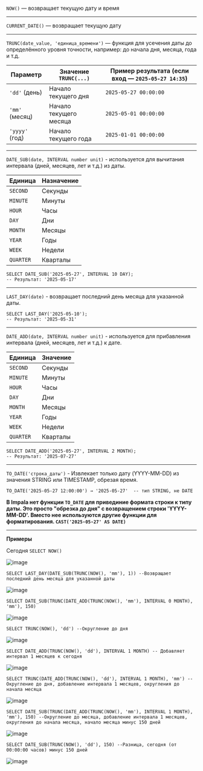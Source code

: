 `NOW()` — возвращает текущую дату и время

------------------------------------------------

`CURRENT_DATE()` — возвращает текущую дату

------------------------------------------------

`TRUNC(date_value, 'единица_времени')` — функция для усечения даты до определённого уровня точности, например: до начала дня, месяца, года и т.д.

| Параметр       | Значение `TRUNC(...)`  | Пример результата (если вход — `2025-05-27 14:35`) |
| -------------- | ---------------------- | -------------------------------------------------- |
| `'dd'` (день)  | Начало текущего дня    | `2025-05-27 00:00:00`                              |
| `'mm'` (месяц) | Начало текущего месяца | `2025-05-01 00:00:00`                              |
| `'yyyy'` (год) | Начало текущего года   | `2025-01-01 00:00:00`                              |

------------------------------------------------

`DATE_SUB(date, INTERVAL number unit)` - используется для вычитания интервала (дней, месяцев, лет и т.д.) из даты.

| Единица   | Назначение |
| --------- | ---------- |
| `SECOND`  | Секунды    |
| `MINUTE`  | Минуты     |
| `HOUR`    | Часы       |
| `DAY`     | Дни        |
| `MONTH`   | Месяцы     |
| `YEAR`    | Годы       |
| `WEEK`    | Недели     |
| `QUARTER` | Кварталы   |

```
SELECT DATE_SUB('2025-05-27', INTERVAL 10 DAY);
-- Результат: '2025-05-17'
```

------------------------------------------------

`LAST_DAY(date)` - возвращает последний день месяца для указанной даты.

```
SELECT LAST_DAY('2025-05-10');
-- Результат: '2025-05-31'
```

------------------------------------------------

`DATE_ADD(date, INTERVAL number unit)` - используется для прибавления интервала (дней, месяцев, лет и т.д.) к дате.

| Единица   | Значение |
| --------- | -------- |
| `SECOND`  | Секунды  |
| `MINUTE`  | Минуты   |
| `HOUR`    | Часы     |
| `DAY`     | Дни      |
| `MONTH`   | Месяцы   |
| `YEAR`    | Годы     |
| `WEEK`    | Недели   |
| `QUARTER` | Кварталы |

```
SELECT DATE_ADD('2025-05-27', INTERVAL 2 MONTH);
-- Результат: '2025-07-27'
```

--------------------------------------------------------

`TO_DATE('строка_даты')` - Извлекает только дату (YYYY-MM-DD) из значения STRING или TIMESTAMP, обрезая время.

```
TO_DATE('2025-05-27 12:00:00') → '2025-05-27'  -- тип STRING, не DATE
```

**В Impala нет функции `TO_DATE` для привединие формата строки к типу даты. Это просто "обрезка до дня" с возвращением строки 'YYYY-MM-DD'. Вместо нее используются другие функции для форматирования. `CAST('2025-05-27' AS DATE)`**

--------------------------------------------------------

**Примеры**

Сегодня `SELECT NOW()`

![image](https://github.com/user-attachments/assets/69195f25-db0c-434b-a7eb-9727c3aa41dc)

```
SELECT LAST_DAY(DATE_SUB(TRUNC(NOW(), 'mm'), 1)) --Возвращает последний день месяца для указанной даты
```
![image](https://github.com/user-attachments/assets/73ed2308-8792-4f59-b3b2-bc74f5f8221e)

```
SELECT DATE_SUB(TRUNC(DATE_ADD(TRUNC(NOW(), 'mm'), INTERVAL 0 MONTH), 'mm'), 150)
```
![image](https://github.com/user-attachments/assets/40af4aa8-9296-460a-8bb1-a647810a75cb)

```
SELECT TRUNC(NOW(), 'dd') --Округление до дня
```
![image](https://github.com/user-attachments/assets/ff819622-b148-4dda-b940-d38b2d47b9c1)

```
SELECT DATE_ADD(TRUNC(NOW(), 'dd'), INTERVAL 1 MONTH) -- Добавляет интервал 1 месяцев к сегодня
```
![image](https://github.com/user-attachments/assets/c00a915e-19f3-4735-9ca9-e0d995c95898)

```
SELECT TRUNC(DATE_ADD(TRUNC(NOW(), 'dd'), INTERVAL 1 MONTH), 'mm') --Округление до дня, добавление интервала 1 месяцев, округления до начала месяца
```
![image](https://github.com/user-attachments/assets/8d9c21ce-7931-43ee-ab96-80d3ef0a714a)

```
SELECT DATE_SUB(TRUNC(DATE_ADD(TRUNC(NOW(), 'mm'), INTERVAL 1 MONTH), 'mm'), 150) --Округление до месяца, добавление интервала 1 месяцев, округления до начала месяца, начало месяца минус 150 дней
```
![image](https://github.com/user-attachments/assets/6822b7f4-a0fd-40d5-9ced-d48bf18447c2)

```
SELECT DATE_SUB(TRUNC(NOW(), 'dd'), 150) --Разница, сегодня (от 00:00:00 часов) минус 150 дней
```
![image](https://github.com/user-attachments/assets/2a059793-301e-4c1f-8ca0-b880d413970c)
